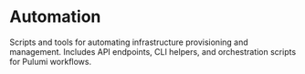 # Automation

Scripts and tools for automating infrastructure provisioning and management.
Includes API endpoints, CLI helpers, and orchestration scripts for Pulumi workflows.
